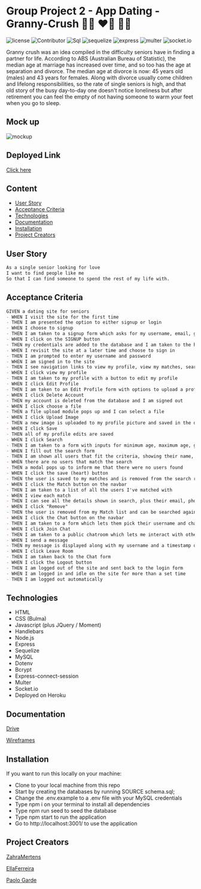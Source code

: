 # Group Project 2 - App Dating - Granny-Crush 👵🏻 ❤️‍🔥 👴🏼

![license](https://img.shields.io/github/license/ZahraMertens/granny-crush)
![Contributor](https://img.shields.io/badge/Contributors-3-green.svg) 
![Sql](https://img.shields.io/badge/npm-MySql-red.svg) 
![sequelize](https://img.shields.io/badge/npm-sequelize-red.svg) 
![express](https://img.shields.io/badge/npm-expressJs-red.svg)
![multer](https://img.shields.io/badge/npm-multer-red)
![socket.io](https://img.shields.io/badge/npm-socket.io-red)

Granny crush was an idea compiled in the difficulty seniors have in finding a partner for life.
According to ABS (Australian Bureau of Statistic), the median age at marriage has increased over time, and so too has the age at separation and divorce. The median age at divorce is now: 45 years old (males) and 43 years for females.
Along with divorce usually come children and lifelong responsibilities, so the rate of single seniors is high, and that old story of the busy day-to-day one doesn't notice loneliness but after retirement you can feel the empty of not having someone to warm your feet when you go to sleep.

## Mock up

![mockup](https://media.giphy.com/media/35HT59aeKWuvJiueyG/giphy.gif?cid=790b7611be61ad3a39e19cd25578feed93883ddc4d25f3ec&rid=giphy.gif&ct=g)

## Deployed Link

[Click here](https://obscure-dusk-34538.herokuapp.com/login)

## Content

- [User Story](#user-story)
- [Acceptance Criteria](#acceptance-criteria)
- [Technologies](#technologies)
- [Documentation](#documentation)
- [Installation](#installation)
- [Project Creators](#project-creators)

## User Story

```md
As a single senior looking for love
I want to find people like me 
So that I can find someone to spend the rest of my life with.
```

## Acceptance Criteria

```md
GIVEN a dating site for seniors
- WHEN I visit the site for the first time
- THEN I am presented the option to either signup or login
- WHEN I choose to signup
- THEN I am taken to a signup form which asks for my username, email, gender, phone number, postcode, hobby, fun fact, and password
- WHEN I click on the SIGNUP button
- THEN my credentials are added to the database and I am taken to the homepage 
- WHEN I revisit the site at a later time and choose to sign in
- THEN I am prompted to enter my username and password
- WHEN I am signed in to the site
- THEN I see navigation links to view my profile, view my matches, search for my matches, and chat with others
- WHEN I click view my profile
- THEN I am taken to my profile with a button to edit my profile
- WHEN I click Edit Profile 
- THEN I am taken to an Edit Profile form with options to upload a profile picture and edit my username, age, gender, email, phone, postcode, fun fact, and hobby
- WHEN I click Delete Account
- THEN my account is deleted from the database and I am signed out
- WHEN I click choose a file
- THEN a file upload module pops up and I can select a file 
- WHEN I click Upload Image 
- THEN a new image is uploaded to my profile picture and saved in the database 
- WHEN I click Save 
- THEN all of my profile edits are saved
- WHEN I click Search
- THEN I am taken to a form with inputs for minimum age, maximum age, gender, and postcode
- WHEN I fill out the search form
- THEN I am shown all users that fit the criteria, showing their name, age, gender, postcode, hobby, fun fact, and a button to save the user
- WHEN there are no users that match the search
- THEN a modal pops up to inform me that there were no users found 
- WHEN I click the save (heart) button
- THEN the user is saved to my matches and is removed from the search results 
- WHEN I click the Match button on the navbar
- THEN I am taken to a list of all the users I've matched with
- WHEN I view each match
- THEN I can see all the details shown in search, plus their email, phone number, and a button to remove them from the match
- WHEN I click "Remove" 
- THEN the user is removed from my Match list and can be searched again 
- WHEN I click the Chat button on the navbar 
- THEN I am taken to a form which lets them pick their username and chatroom to join
- WHEN I click Join Chat
- THEN I am taken to a public chatroom which lets me interact with other users 
- WHEN I send a message
- THEN my message is displayed along with my username and a timestamp of the message
- WHEN I click Leave Room
- THEN I am taken back to the Chat form 
- WHEN I click the Logout button
- THEN I am logged out of the site and sent back to the login form 
- WHEN I am logged in and idle on the site for more than a set time 
- THEN I am logged out automatically
```

## Technologies

- HTML
- CSS (Bulma) 
- Javascript (plus JQuery / Moment)
- Handlebars
- Node.js
- Express
- Sequelize
- MySQL
- Dotenv
- Bcrypt
- Express-connect-session
- Multer
- Socket.io
- Deployed on Heroku

## Documentation

[Drive](https://drive.google.com/drive/folders/1YllmmA5xDgezHvq3V69OUoKFUbQsy_fH)

[Wireframes](https://docs.google.com/presentation/d/1gigxmF-F-vquMnrDmzTlEAxO8XtZ3diWX_d1IswSzFs/edit#slide=id.p)

## Installation

If you want to run this locally on your machine:
- Clone to your local machine from this repo
- Start by creating the databases by running SOURCE schema.sql;
- Change the .env.example to a .env file with your MySQL credentials
- Type npm i on your terminal to install all dependencies
- Type npm run seed to seed the database
- Type npm start to run the application
- Go to http://localhost:3001/ to use the application

## Project Creators

[ZahraMertens](https://github.com/ZahraMertens) 

[EllaFerreira](https://github.com/EllaFerreira)

[Paolo Garde](https://github.com/rpgarde)


